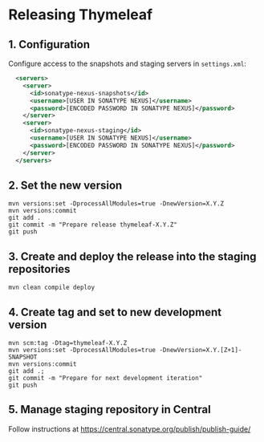 # Releasing Thymeleaf

## 1. Configuration

Configure access to the snapshots and staging servers in `settings.xml`:

```xml
  <servers>
    <server>
      <id>sonatype-nexus-snapshots</id>
      <username>[USER IN SONATYPE NEXUS]</username>
      <password>[ENCODED PASSWORD IN SONATYPE NEXUS]</password>
    </server>
    <server>
      <id>sonatype-nexus-staging</id>
      <username>[USER IN SONATYPE NEXUS]</username>
      <password>[ENCODED PASSWORD IN SONATYPE NEXUS]</password>
    </server>
  </servers>
```

## 2. Set the new version

```shell
mvn versions:set -DprocessAllModules=true -DnewVersion=X.Y.Z
mvn versions:commit
git add .
git commit -m "Prepare release thymeleaf-X.Y.Z"
git push
```

## 3. Create and deploy the release into the staging repositories

```shell
mvn clean compile deploy
```

## 4. Create tag and set to new development version

```shell
mvn scm:tag -Dtag=thymeleaf-X.Y.Z
mvn versions:set -DprocessAllModules=true -DnewVersion=X.Y.[Z+1]-SNAPSHOT
mvn versions:commit
git add .;
git commit -m "Prepare for next development iteration"
git push
```

## 5. Manage staging repository in Central

Follow instructions at https://central.sonatype.org/publish/publish-guide/


